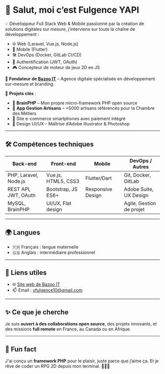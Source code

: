 # 👋 Salut, moi c’est Fulgence YAPI

💡 Développeur Full Stack Web & Mobile passionné par la création de solutions digitales sur mesure, j’interviens sur toute la chaîne de développement :
- 🌐 Web (Laravel, Vue.js, Node.js)
- 📱 Mobile (Flutter)
- 🛠️ DevOps (Docker, GitLab CI/CD)
- 🔐 Authentification (JWT, OAuth)
- 🎮 Concepteur de moteur de jeux 2D en JS

🎯 **Fondateur de [Bazoo IT](https://bazoo.ci)** – Agence digitale spécialisée en développement sur-mesure et branding.

🧠 **Projets clés** :
- 🔬 **BrainPHP** – Mon propre micro-framework PHP open source
- 📱 **App Gestion Artisans** – +5000 artisans référencés pour la Chambre des Métiers
- 🛒 Site e-commerce smartphones avec paiement intégré
- 🎨 Design UI/UX – Maîtrise d’Adobe Illustrator & Photoshop

---

## 🛠️ Compétences techniques

| Back-end | Front-end | Mobile | DevOps / Autres |
|---------|-----------|--------|----------------|
| PHP, Laravel, Node.js | Vue.js, HTML5, CSS3 | Flutter/Dart | Git, Docker, GitLab |
| REST API, JWT, OAuth | Bootstrap, JS ES6+ | Responsive Design | Adobe Suite, UX Design |
| MySQL, BrainPHP | UI/UX, Flat design | | Agile, Gestion de projet |

---

## 🌍 Langues

- 🇫🇷 Français : langue maternelle  
- 🇬🇧 Anglais : intermédiaire professionnel  

---

## 🔗 Liens utiles

- 🌐 [Site web de Bazoo IT](https://bazoo.ci)
- 📫 Email : yfulgence10@gmail.com

---

## ✨ Ce que je cherche

Je suis **ouvert à des collaborations open source**, des projets innovants, et des missions **full remote** en France, au Canada ou en Afrique.

---

## 🧩 Fun fact
J'ai conçu un **framework PHP** pour le plaisir, juste parce que j’aime ça. Et je rêve de coder un RPG 2D depuis mon terminal. 🧙🏾‍♂️
